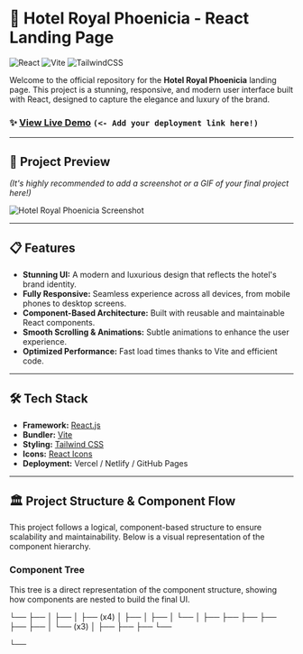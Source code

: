 # 🏨 Hotel Royal Phoenicia - React Landing Page

![React](https://img.shields.io/badge/react-%2320232a.svg?style=for-the-badge&logo=react&logoColor=%2361DAFB)
![Vite](https://img.shields.io/badge/vite-%23646CFF.svg?style=for-the-badge&logo=vite&logoColor=white)
![TailwindCSS](https://img.shields.io/badge/tailwindcss-%2338B2AC.svg?style=for-the-badge&logo=tailwind-css&logoColor=white)

Welcome to the official repository for the **Hotel Royal Phoenicia** landing page. This project is a stunning, responsive, and modern user interface built with React, designed to capture the elegance and luxury of the brand.

### ✨ [View Live Demo](https://your-live-demo-link.com) `(<- Add your deployment link here!)`

---

## 📸 Project Preview

*(It's highly recommended to add a screenshot or a GIF of your final project here!)*

![Hotel Royal Phoenicia Screenshot](https://via.placeholder.com/800x450.png?text=Your+Project+Screenshot)


---

## 📋 Features

-   **Stunning UI:** A modern and luxurious design that reflects the hotel's brand identity.
-   **Fully Responsive:** Seamless experience across all devices, from mobile phones to desktop screens.
-   **Component-Based Architecture:** Built with reusable and maintainable React components.
-   **Smooth Scrolling & Animations:** Subtle animations to enhance the user experience.
-   **Optimized Performance:** Fast load times thanks to Vite and efficient code.

---

## 🛠️ Tech Stack

-   **Framework:** [React.js](https://reactjs.org/)
-   **Bundler:** [Vite](https://vitejs.dev/)
-   **Styling:** [Tailwind CSS](https://tailwindcss.com/)
-   **Icons:** [React Icons](https://react-icons.github.io/react-icons/)
-   **Deployment:** Vercel / Netlify / GitHub Pages

---

## 🏛️ Project Structure & Component Flow

This project follows a logical, component-based structure to ensure scalability and maintainability. Below is a visual representation of the component hierarchy.

### Component Tree

This tree is a direct representation of the component structure, showing how components are nested to build the final UI.

<App>
└── <Homepage>
├── <Navbar>
│   ├── <LuGalleryVertical />
│   ├── <IoStarOutline /> (x4)
│   ├── <PiBagDuotone />
│   ├── <FaSearch />
│   └── <IoMenu />
│
├── <Hero />
├── <Stay />
├── <Luxury />
├── <Swim />
├── <Room />
├── <Packages>
│   └── <PiBagDuotone /> (x3)
│
├── <Fitness />
├── <Exceptional />
├── <Restaurant />
└── <Company />

└── <Footer />
